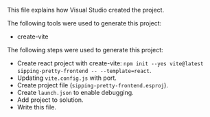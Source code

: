This file explains how Visual Studio created the project.

The following tools were used to generate this project:
- create-vite

The following steps were used to generate this project:
- Create react project with create-vite: `npm init --yes vite@latest sipping-pretty-frontend -- --template=react`.
- Updating `vite.config.js` with port.
- Create project file (`sipping-pretty-frontend.esproj`).
- Create `launch.json` to enable debugging.
- Add project to solution.
- Write this file.
